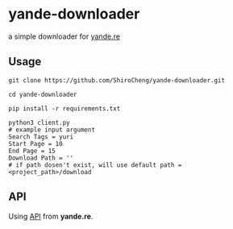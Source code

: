 # yande-downloader

a simple downloader for [yande.re](https://yande.re)

## Usage

```shell
git clone https://github.com/ShiroCheng/yande-downloader.git

cd yande-downloader

pip install -r requirements.txt

python3 client.py
# example input argument
Search Tags = yuri
Start Page = 10
End Page = 15
Download Path = ''	
# if path dosen't exist, will use default path = <project_path>/download
```



## API

Using  [API](https://yande.re/help/api) from **yande.re**.